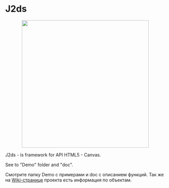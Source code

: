 # J2ds

<div style="text-align: center;">
<img src="http://s1.uploadpics.ru/images/-11yPdPEBl.png" width="400" alt=""/>
</div>


J2ds - is framework for API HTML5 - Canvas.

See to "Demo" folder and "doc".

Смотрите папку Demo с примерами и doc с описанием функций.
Так же на <a href="https://github.com/SkanerSoft/J2ds/wiki">Wiki-странице</a> проекта есть информация по объектам.
